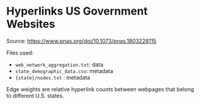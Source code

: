 # Hyperlinks US Government Websites

Source: <https://www.pnas.org/doi/10.1073/pnas.1803228115>

Files used:
- `web_network_aggregation.txt`: data
- `state_demographic_data.csv`: metadata
- `{state}/nodes.txt` : metadata

Edge weights are relative hyperlink counts between webpages that belong to different U.S. states.
